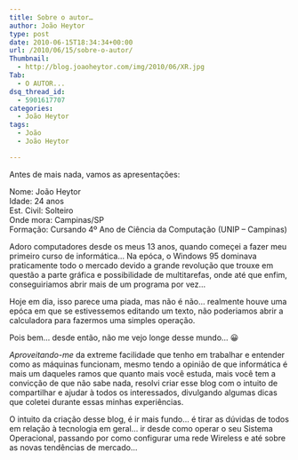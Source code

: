 ```yaml
---
title: Sobre o autor…
author: João Heytor
type: post
date: 2010-06-15T18:34:34+00:00
url: /2010/06/15/sobre-o-autor/
Thumbnail:
  - http://blog.joaoheytor.com/img/2010/06/XR.jpg
Tab:
  - O AUTOR...
dsq_thread_id:
  - 5901617707
categories:
  - João Heytor
tags:
  - João
  - João Heytor

---
```

Antes de mais nada, vamos as apresentações:

Nome: João Heytor  
Idade: 24 anos  
Est. Civil: Solteiro  
Onde mora: Campinas/SP  
Formação: Cursando 4º Ano de Ciência da Computação (UNIP &#8211; Campinas)

Adoro computadores desde os meus 13 anos, quando começei a fazer meu primeiro curso de informática&#8230; Na epóca, o Windows 95 dominava praticamente todo o mercado devido a grande revolução que trouxe em questão a parte gráfica e possibilidade de multitarefas, onde até que enfim, conseguiriamos abrir mais de um programa por vez&#8230;

Hoje em dia, isso parece uma piada, mas não é não&#8230; realmente houve uma epóca em que se estivessemos editando um texto, não poderiamos abrir a calculadora para fazermos uma simples operação.

Pois bem&#8230; desde então, não me vejo longe desse mundo&#8230; 😀

_Aproveitando-me_ da extreme facilidade que tenho em trabalhar e entender como as máquinas funcionam, mesmo tendo a opinião de que informática é mais um daqueles ramos que quanto mais você estuda, mais você tem a convicção de que não sabe nada, resolvi criar esse blog com o intuito de compartilhar e ajudar à todos os interessados, divulgando algumas dicas que coletei durante essas minhas experiências.

O intuito da criação desse blog, é ir mais fundo&#8230; é tirar as dúvidas de todos em relação à tecnologia em geral&#8230; ir desde como operar o seu Sistema Operacional, passando por como configurar uma rede Wireless e até sobre as novas tendências de mercado&#8230;